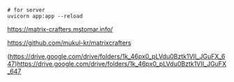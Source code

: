 ```shell
# for server
uvicorn app:app --reload
```

https://matrix-crafters.mstomar.info/

https://github.com/mukul-kr/matrixcrafters

(https://drive.google.com/drive/folders/1k_46px0_pLVdu0Bztk1VII_JGuFX_647)https://drive.google.com/drive/folders/1k_46px0_pLVdu0Bztk1VII_JGuFX_647

